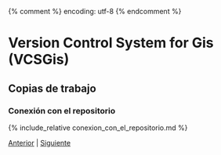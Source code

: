 {% comment %} encoding: utf-8 {% endcomment %}

# Version Control System for Gis (VCSGis)

## Copias de trabajo

### Conexión con el repositorio

{% include_relative conexion_con_el_repositorio.md %}
 
[Anterior](estados_de_tablas_y_registros_t.md) | [Siguiente](../notificaciones_de_repositorio.md)

